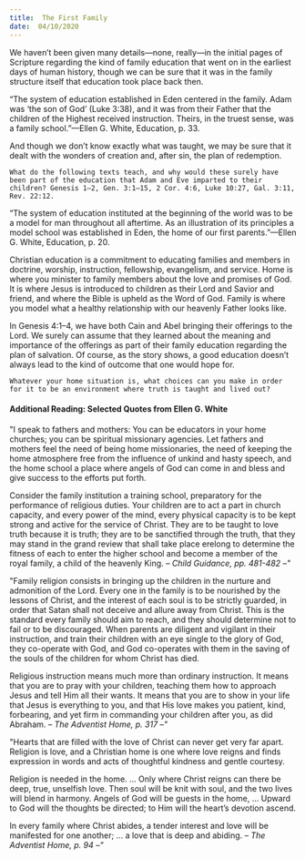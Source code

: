 ```yaml
---
title:  The First Family
date:  04/10/2020
---
```


We haven’t been given many details—none, really—in the initial pages of Scripture regarding the kind of family education that went on in the earliest days of human history, though we can be sure that it was in the family structure itself that education took place back then.

“The system of education established in Eden centered in the family. Adam was ‘the son of God’ (Luke 3:38), and it was from their Father that the children of the Highest received instruction. Theirs, in the truest sense, was a family school.”—Ellen G. White, Education, p. 33.

And though we don’t know exactly what was taught, we may be sure that it dealt with the wonders of creation and, after sin, the plan of redemption.

`What do the following texts teach, and why would these surely have been part of the education that Adam and Eve imparted to their children? Genesis 1–2, Gen. 3:1–15, 2 Cor. 4:6, Luke 10:27, Gal. 3:11, Rev. 22:12. `

“The system of education instituted at the beginning of the world was to be a model for man throughout all aftertime. As an illustration of its principles a model school was established in Eden, the home of our first parents.”—Ellen G. White, Education, p. 20.

Christian education is a commitment to educating families and members in doctrine, worship, instruction, fellowship, evangelism, and service. Home is where you minister to family members about the love and promises of God. It is where Jesus is introduced to children as their Lord and Savior and friend, and where the Bible is upheld as the Word of God. Family is where you model what a healthy relationship with our heavenly Father looks like.

In Genesis 4:1–4, we have both Cain and Abel bringing their offerings to the Lord. We surely can assume that they learned about the meaning and importance of the offerings as part of their family education regarding the plan of salvation. Of course, as the story shows, a good education doesn’t always lead to the kind of outcome that one would hope for.

`Whatever your home situation is, what choices can you make in order for it to be an environment where truth is taught and lived out?`

#### Additional Reading: Selected Quotes from Ellen G. White

"I speak to fathers and mothers: You can be educators in your home churches; you can be spiritual missionary agencies. Let fathers and mothers feel the need of being home missionaries, the need of keeping the home atmosphere free from the influence of unkind and hasty speech, and the home school a place where angels of God can come in and bless and give success to the efforts put forth.

Consider the family institution a training school, preparatory for the performance of religious duties. Your children are to act a part in church capacity, and every power of the mind, every physical capacity is to be kept strong and active for the service of Christ. They are to be taught to love truth because it is truth; they are to be sanctified through the truth, that they may stand in the grand review that shall take place erelong to determine the fitness of each to enter the higher school and become a member of the royal family, a child of the heavenly King. _– Child Guidance, pp. 481-482 –"_

"Family religion consists in bringing up the children in the nurture and admonition of the Lord. Every one in the family is to be nourished by the lessons of Christ, and the interest of each soul is to be strictly guarded, in order that Satan shall not deceive and allure away from Christ. This is the standard every family should aim to reach, and they should determine not to fail or to be discouraged. When parents are diligent and vigilant in their instruction, and train their children with an eye single to the glory of God, they co-operate with God, and God co-operates with them in the saving of the souls of the children for whom Christ has died.

Religious instruction means much more than ordinary instruction. It means that you are to pray with your children, teaching them how to approach Jesus and tell Him all their wants. It means that you are to show in your life that Jesus is everything to you, and that His love makes you patient, kind, forbearing, and yet firm in commanding your children after you, as did Abraham. _– The Adventist Home, p. 317 –"_

"Hearts that are filled with the love of Christ can never get very far apart. Religion is love, and a Christian home is one where love reigns and finds expression in words and acts of thoughtful kindness and gentle courtesy.

Religion is needed in the home. ... Only where Christ reigns can there be deep, true, unselfish love. Then soul will be knit with soul, and the two lives will blend in harmony. Angels of God will be guests in the home, ... Upward to God will the thoughts be directed; to Him will the heart’s devotion ascend.

In every family where Christ abides, a tender interest and love will be manifested for one another; ... a love that is deep and abiding. _– The Adventist Home, p. 94 –"_